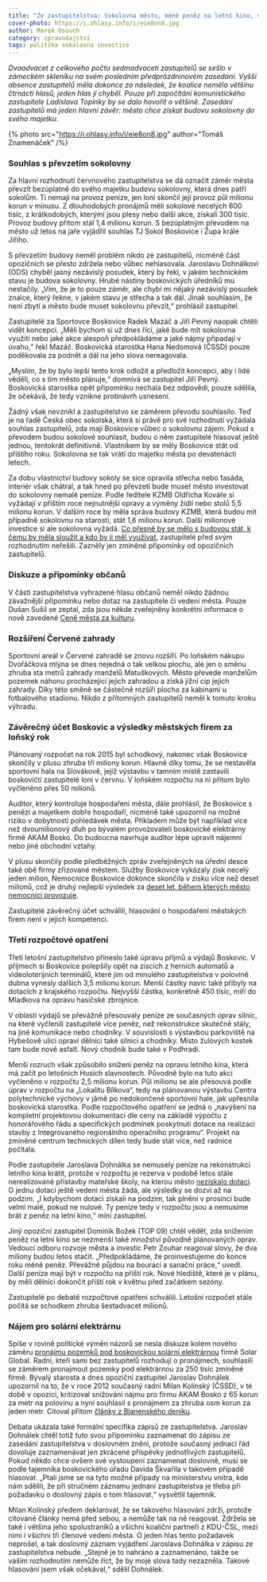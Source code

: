 ```yaml
---
title: "Ze zastupitelstva: Sokolovna městu, méně peněz na letní kino, více na jámu po hale"
cover-photo: https://i.ohlasy.info/i/eie8on8.jpg
author: Marek Osouch
category: zpravodajství
tags: politika sokolovna investice
---
```


*Dvaadvacet z celkového počtu sedmadvaceti zastupitelů se sešlo v zámeckém skleníku na svém posledním předprázdninovém zasedání. Vyšší absence zastupitelů měla dokonce za následek, že koalice neměla většinu čtrnácti hlasů, jeden hlas jí chyběl. Pouze při započítání komunistického zastupitele Ladislava Topínky by se dalo hovořit o většině. Zasedání zastupitelů má jeden hlavní závěr: město chce získat budovu sokolovny do svého majetku.*

{% photo src="https://i.ohlasy.info/i/eie8on8.jpg" author="Tomáš Znamenáček" /%}

### Souhlas s převzetím sokolovny

Za hlavní rozhodnutí červnového zastupitelstva se dá označit záměr města převzít bezúplatně do svého majetku budovu sokolovny, která dnes patří sokolům. Ti nemají na provoz peníze, jen loni skončil její provoz půl milionu korun v mínusu. Z dlouhodobých pronájmů měli sokolové necelých 600 tisíc, z krátkodobých, kterými jsou plesy nebo další akce, získali 300 tisíc. Provoz budovy přitom stál 1,4 milionu korun. S bezúplatným převodem na město už letos na jaře vyjádřil souhlas TJ Sokol Boskovice i Župa krále Jiřího.

S převzetím budovy neměl problém nikdo ze zastupitelů, nicméně část opozičních se přesto zdržela nebo vůbec nehlasovala. Jaroslavu Dohnálkovi (ODS) chyběl jasný nezávislý posudek, který by řekl, v jakém technickém stavu je budova sokolovny. Hrubé nástiny boskovických úředníků mu nestačily. „Vím, že je to pouze záměr, ale chybí mi nějaký nezávislý posudek znalce, který řekne, v jakém stavu je střecha a tak dál. Jinak souhlasím, že není zbytí a město bude muset sokolovnu převzít,“ prohlásil zastupitel.

Zastupitelé za Sportovce Boskovice Radek Mazáč a Jiří Pevný naopak chtěli vidět koncepci. „Měli bychom si už dnes říci, jaké bude mít sokolovna využití nebo jaké akce alespoň předpokládáme a jaké nájmy připadají v úvahu,“ řekl Mazáč. Boskovická starostka Hana Nedomová (ČSSD) pouze poděkovala za podnět a dál na jeho slova nereagovala. 

„Myslím, že by bylo lepší tento krok odložit a předložit koncepci, aby i lidé věděli, co s tím město plánuje,“ domnívá se zastupitel Jiří Pevný. Boskovická starostka opět připomínku nechala bez odpovědi, pouze sdělila, že očekává, že tedy vznikne protinávrh usnesení.

Žádný však nevznikl a zastupitelstvo se záměrem převodu souhlasilo. Teď je na řadě Česká obec sokolská, která si právě pro své rozhodnutí vyžádala souhlas zastupitelů, zda mají Boskovice vůbec o sokolovnu zájem. Pokud s převodem budou sokolové souhlasit, budou o něm zastupitelé hlasovat ještě jednou, tentokrát definitivně. Vlastníkem by se měly Boskovice stát od příštího roku. Sokolovna se tak vrátí do majetku města po devatenácti letech.

Za dobu vlastnictví budovy sokoly se sice opravila střecha nebo fasáda, interiér však chátral, a tak hned po převzetí bude muset město investovat do sokolovny nemalé peníze. Podle ředitele KZMB Oldřicha Kováře si vyžádají v příštím roce nejnutnější opravy a výměny židlí nebo stolů 5,5 milionu korun. V dalším roce by měla správa budovy KZMB, která budou mít případně sokolovnu na starosti, stát 1,6 milionu korun. Další milionové investice si ale sokolovna vyžádá. [Co přesně by se mělo s budovou stát, k čemu by měla sloužit a kdo by ji měl využívat](/clanky/2016/06/anketa-sokolovna.html), zastupitelé před svým rozhodnutím neřešili. Zazněly jen zmíněné připomínky od opozičních zastupitelů.

###  Diskuze a připomínky občanů

V části zastupitelstva vyhrazené hlasu občanů neměl nikdo žádnou závažnější připomínku nebo dotaz na zastupitele či vedení města. Pouze Dušan Sušil se zeptal, zda jsou někde zveřejněny konkrétní informace o nově zavedené [Ceně města za kulturu](/clanky/2016/06/kulturni-cena.html).

### Rozšíření Červené zahrady

Sportovní areál v Červené zahradě se znovu rozšíří. Po loňském nákupu Dvořáčkova mlýna se dnes nejedná o tak velkou plochu, ale jen o směnu zhruba sta metrů zahrady manželů Matuškových. Město převede manželům pozemek náhonu procházející jejich zahradou a získá jižní cíp jejich zahrady. Díky této směně se částečně rozšíří plocha za kabinami u fotbalového stadionu. Nikdo z přítomných zastupitelů neměl k tomuto kroku výhradu.

### Závěrečný účet Boskovic a výsledky městských firem za loňský rok

Plánovaný rozpočet na rok 2015 byl schodkový, nakonec však Boskovice skončily v plusu zhruba tři miliony korun. Hlavně díky tomu, že se nestavěla sportovní hala na Slovákově, jejíž výstavbu v tamním místě zastavili boskovičtí zastupitelé loni v červnu. V loňském rozpočtu na ni přitom bylo vyčleněno přes 50 milionů. 

Auditor, který kontroluje hospodaření města, dále prohlásil, že Boskovice s penězi a majetkem dobře hospodaří, nicméně také upozornil na možné riziko v dobytnosti pohledávek města. Příkladem může být například více než dvoumilionový dluh po bývalém provozovateli boskovické elektrárny firmě AKAM Bosko. Do budoucna navrhuje auditor lépe upravit nájemní nebo jiné obchodní vztahy.

V plusu skončily podle předběžných zpráv zveřejněných na úřední desce také obě firmy zřizované městem. Služby Boskovice vykázaly zisk necelý jeden milion, Nemocnice Boskovice dokonce skončila v zisku více než deset milionů, což je druhý nejlepší výsledek za [deset let, během kterých město nemocnici provozuje](/clanky/2016/03/hospodareni-nemocnice.html).

Zastupitelé závěrečný účet schválili, hlasování o hospodaření městských firem není v jejich kompetenci.

### Třetí rozpočtové opatření

Třetí letošní zastupitelstvo přineslo také úpravu příjmů a výdajů Boskovic. V příjmech si Boskovice polepšily opět na ziscích z herních automatů a videoloterijních terminálů, které jim od minulého zastupitelstva v polovině dubna vynesly dalších 3,5 milionu korun. Menší částky navíc také přibyly na dotacích z krajského rozpočtu. Nejvyšší částka, konkrétně 450 tisíc, míří do Mladkova na opravu hasičské zbrojnice.

V oblasti výdajů se převážně přesouvaly peníze ze současných oprav silnic, na které vyčlenili zastupitelé více peněz, než rekonstrukce skutečně stály, na jiné komunikace nebo chodníky. V souvislosti s výstavbou parkoviště na Hybešově ulici opraví dělníci také silnici a chodníky. Místo žulových kostek tam bude nově asfalt. Nový chodník bude také v Podhradí.

Menší rozruch však způsobilo snížení peněz na opravu letního kina, která má začít po letošních Husích slavnostech. Původně bylo na tuto akci vyčleněno v rozpočtu 2,5 milionu korun. Půl milionu se ale přesouvá podle úprav v rozpočtu na „Lokalitu Bílkova“, tedy na plánovanou výstavbu Centra polytechnické výchovy v jámě po nedokončené sportovní hale, jak upřesnila boskovická starostka. Podle rozpočtového opatření se jedná o „navýšení na kompletní projektovou dokumentaci dle ceny na základě výpočtu z honorářového řádu a specifických podmínek poskytnutí dotace na realizaci stavby z Integrovaného regionálního operačního programu“. Projekt na zmíněné centrum technických dílen tedy bude stát více, než radnice počítala.

Podle zastupitele Jaroslava Dohnálka se nemusely peníze na rekonstrukci letního kina krátit, protože v rozpočtu je rezerva v podobě letos stále nerealizované přístavby mateřské školy, na kterou město [nezískalo dotaci](/clanky/2016/04/dotace-na-skolku.html). O jednu dotaci ještě vedení města žádá, ale výsledky se dozví až na podzim. „I kdybychom dotaci získali na podzim, tak plnění v prosinci bude velmi malé, pokud ne nulové. Ty peníze tedy v rozpočtu jsou a nemusíme brát z peněz na letní kino,“ míní zastupitel. 

Jiný opoziční zastupitel Dominik Božek (TOP 09) chtěl vědět, zda snížením peněz na letní kino se nezmenší také množství původně plánovaných oprav. Vedoucí odboru rozvoje města a investic Petr Zouhar reagoval slovy, že dva miliony budou letos stačit. „Předpokládáme, že proinvestujeme do konce roku méně peněz. Převážně půjdou na bourací a sanační práce,“ uvedl. Další peníze mají být v rozpočtu na příští rok. Nové hlediště, které je v plánu, by měli dělníci dokončit příští rok v květnu před začátkem sezóny. 

Zastupitelé po debatě rozpočtové opatření schválili. Letošní rozpočet stále počítá se schodkem zhruba šestadvacet milionů.   

### Nájem pro solární elektrárnu

Spíše v rovině politické výměn názorů se nesla diskuze kolem nového záměru [pronájmu pozemků pod boskovickou solární elektrárnou](/clanky/2016/03/elektrarna-koupena.html) firmě Solar Global. Radní, kteří sami bez zastupitelů rozhodují o pronájmech, souhlasili se záměrem pronajmout pozemky pod elektrárnou za 250 tisíc zmíněné firmě. Bývalý starosta a dnes opoziční zastupitel Jaroslav Dohnálek upozornil na to, že v roce 2012 současný radní Milan Kolínský (ČSSD), v té době v opozici, kritizoval snižování nájmu pro firmu AKAM Bosko z 65 korun za metr na polovinu a nyní souhlasil s pronájmem za zhruba osm korun za jeden metr. Citoval přitom [články z Blanenského deníku](http://blanensky.denik.cz/zpravy_region/nizsi-najem-budou-chtit-vsichni-kritizuje-opozice-radni-20120514.html).

Debata ukázala také formální specifika zápisů ze zastupitelstva. Jaroslav Dohnálek chtěl totiž tuto svou připomínku zaznamenat do zápisu ze zasedání zastupitelstva v doslovném znění, protože současný jednací řád dovoluje zaznamenávat jen zkrácené příspěvky jednotlivých zastupitelů. Pokud někdo chce ovšem své vystoupení zaznamenat doslovně, musí se podle tajemníka boskovického úřadu Davida Škvařila v takovém případě hlasovat. „Ptali jsme se na tyto možné případy na ministerstvu vnitra, kde nám sdělili, že při stručném záznamu jednání zastupitelstva je třeba při požadavku o doslovný zápis o tom hlasovat,“ vysvětlil tajemník.

Milan Kolínský předem deklaroval, že se takového hlasování zdrží, protože citované články nemá před sebou, a nemůže tak na ně reagovat. Zdržela se také i většina jeho spolustraníků a všichni koaliční partneři z KDU-ČSL, mezi nimi i všichni tři členové vedení města. O jeden hlas tento požadavek neprošel, a tak doslovný záznam vyjádření Jaroslava Dohnálka v zápisu ze zastupitelstva nebude. „Stejně je to nahráno a zaznamenáno, takže se vaším rozhodnutím nemůže říct, že by moje slova tady nezazněla. Takové hlasování jsem však očekával,“ sdělil Dohnálek.  
